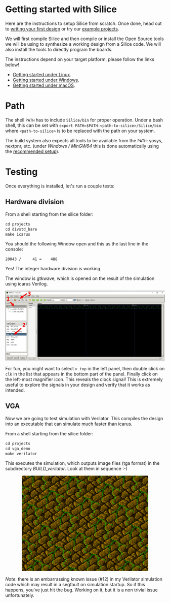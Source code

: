 # Getting started with Silice

Here are the instructions to setup Silice from scratch. Once done, head out to [writing your first design](FirstDesign.md) or try our [example projects](projects/README.md).

We will first compile Silice and then compile or install the Open Source tools we will be using to synthesize a working design from a Silice code. We will also install the tools to directly program the boards.

The instructions depend on your target platform, please follow the links below!
- [Getting started under Linux](GetStarted_Linux.md).
- [Getting started under Windows](GetStarted_Windows.md).
- [Getting started under macOS](GetStarted_macOS.md).

# Path

The shell `PATH` has to include `Silice/bin` for proper operation. Under a bash shell, this can be set with `export PATH=$PATH:<path-to-silice>/Silice/bin` where `<path-to-silice>` is to be replaced with the path on your system.

The build system also expects all tools to be available from the `PATH`: yosys, nextpnr, etc. (under *Windows / MinGW64* this is done automatically using the [recommended setup](GetStarted_Windows.md)).

# Testing

Once everything is installed, let's run a couple tests:

## Hardware division 

From a shell starting from the silice folder:
```
cd projects
cd divstd_bare
make icarus
```

You should the following Window open and this as the last line in the console:
```
20043 /     41 =    488
```
Yes! The integer hardware division is working.

The window is gtkwave, which is opened on the result of the simulation using icarus Verilog.

<p align="center">
<img width="800" src="docs/figures/gtkwave1.jpg">
</p>

For fun, you might want to select `> top` in the left panel, then double click on `clk` in the list that appears in the bottom part of the panel. Finally click on the left-most magnifier icon. This reveals the clock signal! This is extremely useful to explore the signals in your design and verify that it works as intended.

## VGA

Now we are going to test simulation with Verilator. This compiles the design into an executable
that can simulate much faster than icarus.

From a shell starting from the silice folder:
```
cd projects
cd vga_demo
make verilator
```

This executes the simulation, which outputs image files (tga format) in the subdirectory *BUILD_verilator*.
Look at them in sequence :-)

<p align="center">
<img width="400" src="docs/figures/vga_demo_frame.png">
</p>

*Note*: there is an embarrassing known issue (#12) in my Verilator simulation code which may result in a segfault on simulation startup. So if this happens, you've just hit the bug. Working on it, but it is a non trivial issue unfortunately.
